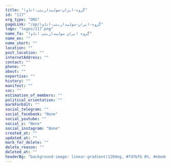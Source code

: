 ```yaml
---
title: "گروه-ایران-سولیداریتی-اتاوا"
id: "117"
org_type: "ORG"
pageLink: "/op/گروه-ایران-سولیداریتی-اتاوا"
logo: "logos/117.png"
name_fa: "گروه ایران سولیداریتی اتاوا"
name_en: ""
name_short: ""
location: ""
post_location: ""
internetAddress: ""
contact: ""
phone: ""
about: ""
expertise: ""
history: ""
manifest: ""
coc: ""
estimation_of_members: ""
political_orientation: ""
markForEdit: ""
social_telegram: ""
social_facebook: "None"
social_youtube: ""
social_x: "None"
social_instagram: "None"
created_at: ""
updated_at: ""
mark_for_delete: ""
delete_reason: ""
deleted_at: ""
headerBg: "background-image: linear-gradient(120deg, #fdfbfb 0%, #ebedee 100%);"
---
```

